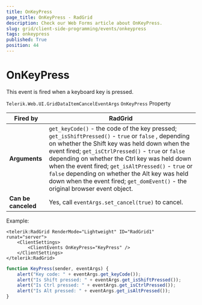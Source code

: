```yaml
---
title: OnKeyPress
page_title: OnKeyPress - RadGrid
description: Check our Web Forms article about OnKeyPress.
slug: grid/client-side-programming/events/onkeypress
tags: onkeypress
published: True
position: 44
---
```


# OnKeyPress


This event is fired when a keyboard key is pressed.

`Telerik.Web.UI.GridDataItemCancelEventArgs` `OnKeyPress` Property


|  **Fired by**  | RadGrid |
| ------ | ------ |
| **Arguments** |`get_keyCode()` - the code of the key pressed; `get_isShiftPressed()` - `true` or `false` , depending on whether the Shift key was held down when the event fired; `get_isCtrlPressed()` - `true` or `false` depending on whether the Ctrl key was held down when the event fired; `get_isAltPressed()` - `true` or `false` depending on whether the Alt key was held down when the event fired; `get_domEvent()` - the original browser event object.|
| **Can be canceled** |Yes, call `eventArgs.set_cancel(true)` to cancel.|

Example:

````ASP.NET
<telerik:RadGrid RenderMode="Lightweight" ID="RadGrid1" runat="server">
    <ClientSettings>
        <ClientEvents OnKeyPress="KeyPress" />
    </ClientSettings>
</telerik:RadGrid>
````



````JavaScript
function KeyPress(sender, eventArgs) {
    alert("Key code: " + eventArgs.get_keyCode());
    alert("Is Shift pressed: " + eventArgs.get_isShiftPressed());
    alert("Is Ctrl pressed: " + eventArgs.get_isCtrlPressed());
    alert("Is Alt pressed: " + eventArgs.get_isAltPressed());
}
````



